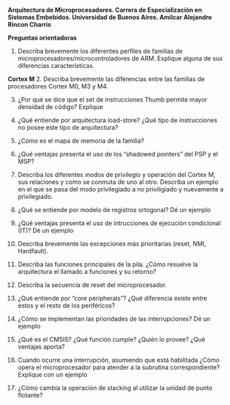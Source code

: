 **Arquitectura de Microprocesadores.
Carrera de Especialización en Sistemas Embebidos.
Universidad de Buenos Aires. 
Amilcar Alejandro Rincon Charris**

**Preguntas orientadoras**
1. Describa brevemente los diferentes perfiles de familias de microprocesadores/microcontroladores de ARM. Explique alguna de sus diferencias características.


**Cortex M**
2. Describa brevemente las diferencias entre las familias de procesadores Cortex M0, M3 y M4.
 
3. ¿Por qué se dice que el set de instrucciones Thumb permite mayor densidad de código? Explique

4. ¿Qué entiende por arquitectura load-store? ¿Qué tipo de instrucciones no posee este tipo de arquitectura?

5. ¿Cómo es el mapa de memoria de la familia?

6. ¿Qué ventajas presenta el uso de los “shadowed pointers” del PSP y el MSP?

7. Describa los diferentes modos de privilegio y operación del Cortex M, sus relaciones y como se conmuta de uno al otro. Describa un ejemplo en el que se pasa del modo privilegiado a no priviligiado y nuevamente a privilegiado.

8. ¿Qué se entiende por modelo de registros ortogonal? Dé un ejemplo
 
9. ¿Qué ventajas presenta el uso de intrucciones de ejecución condicional (IT)? Dé un ejemplo

10. Describa brevemente las excepciones más prioritarias (reset, NMI, Hardfault).
 
11. Describa las funciones principales de la pila. ¿Cómo resuelve la arquitectura el llamado a funciones y su retorno?

12. Describa la secuencia de reset del microprocesador.
 
13. ¿Qué entiende por “core peripherals”? ¿Qué diferencia existe entre estos y el resto de los periféricos?

14. ¿Cómo se implementan las prioridades de las interrupciones? Dé un ejemplo

15. ¿Qué es el CMSIS? ¿Qué función cumple? ¿Quién lo provee? ¿Qué ventajas aporta?

16. Cuando ocurre una interrupción, asumiendo que está habilitada ¿Cómo opera el microprocesador para atender a la subrutina correspondiente? Explique con un ejemplo
 
17. ¿Cómo cambia la operación de stacking al utilizar la unidad de punto flotante?
